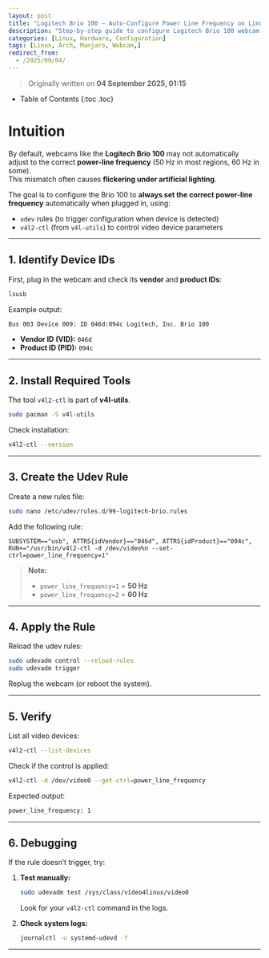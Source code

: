 ```yaml
---
layout: post
title: "Logitech Brio 100 – Auto-Configure Power Line Frequency on Linux"
description: "Step-by-step guide to configure Logitech Brio 100 webcam’s power-line frequency automatically on Manjaro Linux (Arch-based) using udev rules and v4l2-ctl."
categories: [Linux, Hardware, Configuration]
tags: [Linux, Arch, Manjaro, Webcam,]
redirect_from:
  - /2025/09/04/
---
```


> Originally written on **04 September 2025, 01:15**

* Table of Contents
{:toc .toc}

# Intuition

By default, webcams like the **Logitech Brio 100** may not automatically adjust to the correct **power-line frequency** (50 Hz in most regions, 60 Hz in some).  
This mismatch often causes **flickering under artificial lighting**.  

The goal is to configure the Brio 100 to **always set the correct power-line frequency** automatically when plugged in, using:

* `udev` rules (to trigger configuration when device is detected)  
* `v4l2-ctl` (from `v4l-utils`) to control video device parameters  

---

## 1. Identify Device IDs

First, plug in the webcam and check its **vendor** and **product IDs**:

```bash
lsusb
````

Example output:

```bash
Bus 003 Device 009: ID 046d:094c Logitech, Inc. Brio 100
```

* **Vendor ID (VID):** `046d`
* **Product ID (PID):** `094c`

---

## 2. Install Required Tools

The tool `v4l2-ctl` is part of **v4l-utils**.

```bash
sudo pacman -S v4l-utils
```

Check installation:

```bash
v4l2-ctl --version
```

---

## 3. Create the Udev Rule

Create a new rules file:

```bash
sudo nano /etc/udev/rules.d/99-logitech-brio.rules
```

Add the following rule:

```udev
SUBSYSTEM=="usb", ATTRS{idVendor}=="046d", ATTRS{idProduct}=="094c", RUN+="/usr/bin/v4l2-ctl -d /dev/video%n --set-ctrl=power_line_frequency=1"
```

> **Note:**
>
> * `power_line_frequency=1` = **50 Hz**
> * `power_line_frequency=2` = **60 Hz**

---

## 4. Apply the Rule

Reload the udev rules:

```bash
sudo udevadm control --reload-rules
sudo udevadm trigger
```

Replug the webcam (or reboot the system).

---

## 5. Verify

List all video devices:

```bash
v4l2-ctl --list-devices
```

Check if the control is applied:

```bash
v4l2-ctl -d /dev/video0 --get-ctrl=power_line_frequency
```

Expected output:

```bash
power_line_frequency: 1
```

---

## 6. Debugging

If the rule doesn’t trigger, try:

1. **Test manually:**

   ```bash
   sudo udevadm test /sys/class/video4linux/video0
   ```

   Look for your `v4l2-ctl` command in the logs.

2. **Check system logs:**

   ```bash
   journalctl -u systemd-udevd -f
   ```

---
